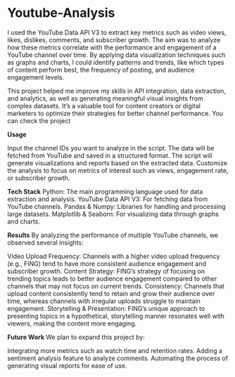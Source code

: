 # Youtube-Analysis
I used the YouTube Data API V3 to extract key metrics such as video views, likes, dislikes, comments, and subscriber growth. The aim was to analyze how these metrics correlate with the performance and engagement of a YouTube channel over time. By applying data visualization techniques such as graphs and charts, I could identify patterns and trends, like which types of content perform best, the frequency of posting, and audience engagement levels.

This project helped me improve my skills in API integration, data extraction, and analytics, as well as generating meaningful visual insights from complex datasets. It’s a valuable tool for content creators or digital marketers to optimize their strategies for better channel performance. You can check the project

**Usage**

Input the channel IDs you want to analyze in the script.
The data will be fetched from YouTube and saved in a structured format.
The script will generate visualizations and reports based on the extracted data.
Customize the analysis to focus on metrics of interest such as views, engagement rate, or subscriber growth.

**Tech Stack**
Python: The main programming language used for data extraction and analysis.
YouTube Data API V3: For fetching data from YouTube channels.
Pandas & Numpy: Libraries for handling and processing large datasets.
Matplotlib & Seaborn: For visualizing data through graphs and charts.

**Results**
By analyzing the performance of multiple YouTube channels, we observed several insights:

Video Upload Frequency: Channels with a higher video upload frequency (e.g., FING) tend to have more consistent audience engagement and subscriber growth.
Content Strategy: FING’s strategy of focusing on trending topics leads to better audience engagement compared to other channels that may not focus on current trends.
Consistency: Channels that upload content consistently tend to retain and grow their audience over time, whereas channels with irregular uploads struggle to maintain engagement.
Storytelling & Presentation: FING’s unique approach to presenting topics in a hypothetical, storytelling manner resonates well with viewers, making the content more engaging.

**Future Work**
We plan to expand this project by:

Integrating more metrics such as watch time and retention rates.
Adding a sentiment analysis feature to analyze comments.
Automating the process of generating visual reports for ease of use.
